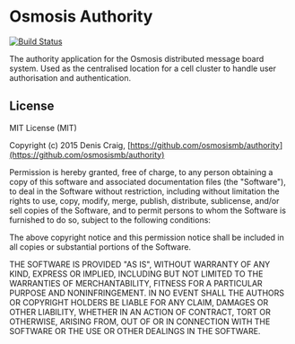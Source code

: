 Osmosis Authority
=================
[![Build Status](https://travis-ci.org/osmosismb/authority.svg)](https://travis-ci.org/osmosismb/authority)

The authority application for the Osmosis distributed message board system. Used as the centralised location for a cell cluster to handle user authorisation and authentication.

## License

MIT License (MIT)

Copyright (c) 2015 Denis Craig, [https://github.com/osmosismb/authority](https://github.com/osmosismb/authority)

Permission is hereby granted, free of charge, to any person obtaining a copy
of this software and associated documentation files (the "Software"), to deal
in the Software without restriction, including without limitation the rights
to use, copy, modify, merge, publish, distribute, sublicense, and/or sell
copies of the Software, and to permit persons to whom the Software is
furnished to do so, subject to the following conditions:

The above copyright notice and this permission notice shall be included in
all copies or substantial portions of the Software.

THE SOFTWARE IS PROVIDED "AS IS", WITHOUT WARRANTY OF ANY KIND, EXPRESS OR
IMPLIED, INCLUDING BUT NOT LIMITED TO THE WARRANTIES OF MERCHANTABILITY,
FITNESS FOR A PARTICULAR PURPOSE AND NONINFRINGEMENT. IN NO EVENT SHALL THE
AUTHORS OR COPYRIGHT HOLDERS BE LIABLE FOR ANY CLAIM, DAMAGES OR OTHER
LIABILITY, WHETHER IN AN ACTION OF CONTRACT, TORT OR OTHERWISE, ARISING FROM,
OUT OF OR IN CONNECTION WITH THE SOFTWARE OR THE USE OR OTHER DEALINGS IN
THE SOFTWARE.

